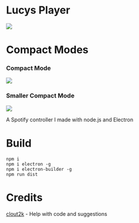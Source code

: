 # Lucys Player

![](https://github.com/LucyUwI/LucysPlayer/blob/main/SpotifyPlayer.gif?raw=true)

# Compact Modes
### Compact Mode
![](https://github.com/LucyUwI/LucysPlayer/blob/main/Compact.png?raw=true)

### Smaller Compact Mode
![](https://github.com/LucyUwI/LucysPlayer/blob/main/SCompact.png?raw=true)


A Spotify controller I made with node.js and Electron

# Build 
```shell
npm i
npm i electron -g
npm i electron-builder -g
npm run dist
```

# Credits 

[clout2k](https://github.com/clout2k) - Help with code and suggestions  
